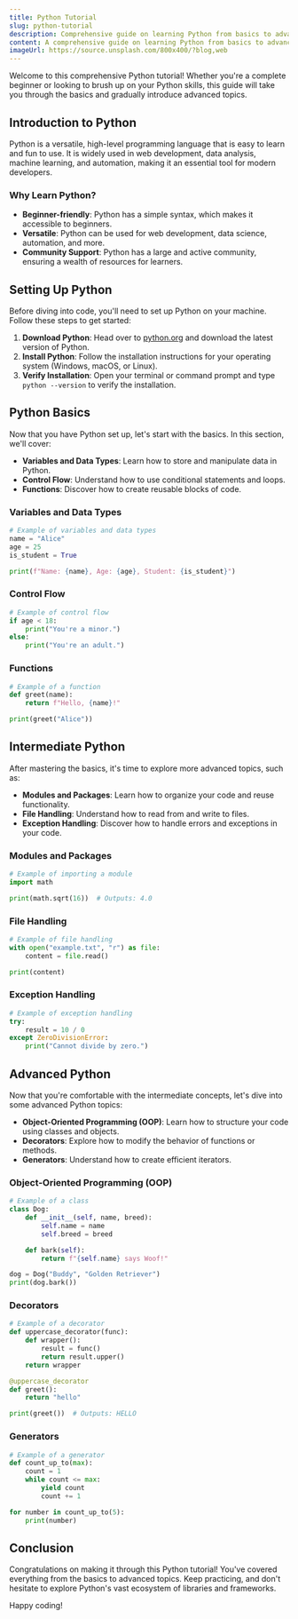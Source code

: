 ```yaml
---
title: Python Tutorial
slug: python-tutorial
description: Comprehensive guide on learning Python from basics to advanced topics.
content: A comprehensive guide on learning Python from basics to advanced topics.
imageUrl: https://source.unsplash.com/800x400/?blog,web
---
```


Welcome to this comprehensive Python tutorial! Whether you're a complete beginner or looking to brush up on your Python skills, this guide will take you through the basics and gradually introduce advanced topics.

## Introduction to Python

Python is a versatile, high-level programming language that is easy to learn and fun to use. It is widely used in web development, data analysis, machine learning, and automation, making it an essential tool for modern developers.

### Why Learn Python?

- **Beginner-friendly**: Python has a simple syntax, which makes it accessible to beginners.
- **Versatile**: Python can be used for web development, data science, automation, and more.
- **Community Support**: Python has a large and active community, ensuring a wealth of resources for learners.

## Setting Up Python

Before diving into code, you'll need to set up Python on your machine. Follow these steps to get started:

1. **Download Python**: Head over to [python.org](https://www.python.org/downloads/) and download the latest version of Python.
2. **Install Python**: Follow the installation instructions for your operating system (Windows, macOS, or Linux).
3. **Verify Installation**: Open your terminal or command prompt and type `python --version` to verify the installation.

## Python Basics

Now that you have Python set up, let's start with the basics. In this section, we'll cover:

- **Variables and Data Types**: Learn how to store and manipulate data in Python.
- **Control Flow**: Understand how to use conditional statements and loops.
- **Functions**: Discover how to create reusable blocks of code.

### Variables and Data Types

```python
# Example of variables and data types
name = "Alice"
age = 25
is_student = True

print(f"Name: {name}, Age: {age}, Student: {is_student}")
```

### Control Flow

```python
# Example of control flow
if age < 18:
    print("You're a minor.")
else:
    print("You're an adult.")
```

### Functions

```python
# Example of a function
def greet(name):
    return f"Hello, {name}!"

print(greet("Alice"))
```

## Intermediate Python

After mastering the basics, it's time to explore more advanced topics, such as:

- **Modules and Packages**: Learn how to organize your code and reuse functionality.
- **File Handling**: Understand how to read from and write to files.
- **Exception Handling**: Discover how to handle errors and exceptions in your code.

### Modules and Packages

```python
# Example of importing a module
import math

print(math.sqrt(16))  # Outputs: 4.0
```

### File Handling

```python
# Example of file handling
with open("example.txt", "r") as file:
    content = file.read()

print(content)
```

### Exception Handling

```python
# Example of exception handling
try:
    result = 10 / 0
except ZeroDivisionError:
    print("Cannot divide by zero.")
```

## Advanced Python

Now that you're comfortable with the intermediate concepts, let's dive into some advanced Python topics:

- **Object-Oriented Programming (OOP)**: Learn how to structure your code using classes and objects.
- **Decorators**: Explore how to modify the behavior of functions or methods.
- **Generators**: Understand how to create efficient iterators.

### Object-Oriented Programming (OOP)

```python
# Example of a class
class Dog:
    def __init__(self, name, breed):
        self.name = name
        self.breed = breed

    def bark(self):
        return f"{self.name} says Woof!"

dog = Dog("Buddy", "Golden Retriever")
print(dog.bark())
```

### Decorators

```python
# Example of a decorator
def uppercase_decorator(func):
    def wrapper():
        result = func()
        return result.upper()
    return wrapper

@uppercase_decorator
def greet():
    return "hello"

print(greet())  # Outputs: HELLO
```

### Generators

```python
# Example of a generator
def count_up_to(max):
    count = 1
    while count <= max:
        yield count
        count += 1

for number in count_up_to(5):
    print(number)
```

## Conclusion

Congratulations on making it through this Python tutorial! You've covered everything from the basics to advanced topics. Keep practicing, and don't hesitate to explore Python's vast ecosystem of libraries and frameworks.

Happy coding!

